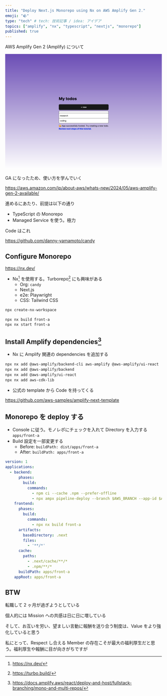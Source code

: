 ```yaml
---
title: "Deploy Next.js Monorepo using Nx on AWS Amplify Gen 2."
emoji: "🪨"
type: "tech" # tech: 技術記事 / idea: アイデア
topics: ["amplify", "nx", "typescript", "nextjs", "monorepo"]
published: true
---
```

AWS Amplify Gen 2 (Amplify) について

![alt text](/images/2268d393707d60-d.png)

GA になったため、使い方を学んでいく

https://aws.amazon.com/jp/about-aws/whats-new/2024/05/aws-amplify-gen-2-available/

進めるにあたり、前提は以下の通り
- TypeScript の Monorepo
- Managed Service を使う。極力

Code はこれ

https://github.com/danny-yamamoto/candy

## Configure Monorepo
https://nx.dev/

- Nx[^1] を使用する。Turborepo[^2] にも興味がある
    - Org: `candy`
    - Next.js
    - e2e: Playwright
    - CSS: Tailwind CSS

```bash
npx create-nx-workspace
```

```bash
npx nx build front-a
npx nx start front-a
```

## Install Amplify dependencies[^3]
- Nx に Amplify 関連の dependencies を追加する

```bash
npx nx add @aws-amplify/backend-cli aws-amplify @aws-amplify/ui-react
npx nx add @aws-amplify/backend
npx nx add @aws-amplify/ui-react
npx nx add aws-cdk-lib
```

- 公式の template から Code を持ってくる

https://github.com/aws-samples/amplify-next-template

## Monorepo を deploy する
- Console に従う。モノレポにチェックを入れて Directory を入力する `apps/front-a`
- Build 設定を一部変更する
    - Before: `buildPath: dist/apps/front-a`
    - After: `buildPath: apps/front-a`
```yaml:amplify.yml
version: 1
applications:
  - backend:
      phases:
        build:
          commands:
            - npm ci --cache .npm --prefer-offline
            - npx ampx pipeline-deploy --branch $AWS_BRANCH --app-id $AWS_APP_ID
    frontend:
      phases:
        build:
          commands:
            - npx nx build front-a
      artifacts:
        baseDirectory: .next
        files:
          - '**/*'
      cache:
        paths:
          - .next/cache/**/*
          - .npm/**/*
      buildPath: apps/front-a
    appRoot: apps/front-a
```

## BTW
転職して 2 ヶ月が過ぎようとしている

個人的には Mission への共感は日に日に増している

そして、お互いを労い、望ましい言動に報酬を送り合う制度は、Value をより強化していると思う

私にとって、Respect し合える Member の存在こそが最大の福利厚生だと思う。福利厚生や報酬に目が向きがちですが


[^1]: https://nx.dev/
[^2]: https://turbo.build/
[^3]: https://docs.amplify.aws/react/deploy-and-host/fullstack-branching/mono-and-multi-repos/
